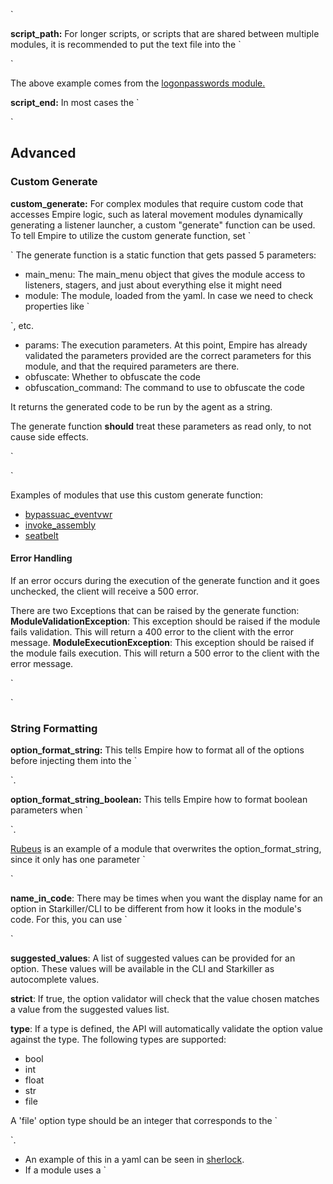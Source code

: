 `

**script\_path:** For longer scripts, or scripts that are shared between multiple modules, it is recommended to put the text file into the `

`

The above example comes from the [logonpasswords module.](https://github.com/BC-SECURITY/Empire/blob/master/empire/server/modules/powershell/credentials/mimikatz/logonpasswords.yaml)

**script\_end:** In most cases the `

`

## Advanced

### **Custom Generate**

**custom\_generate:** For complex modules that require custom code that accesses Empire logic, such as lateral movement modules dynamically generating a listener launcher, a custom "generate" function can be used. To tell Empire to utilize the custom generate function, set `

` The generate function is a static function that gets passed 5 parameters:

* main\_menu: The main\_menu object that gives the module access to listeners, stagers, and just about everything else it might need
* module: The module, loaded from the yaml. In case we need to check properties like `

`, etc.
* params: The execution parameters. At this point, Empire has already validated the parameters provided are the correct parameters for this module, and that the required parameters are there.
* obfuscate: Whether to obfuscate the code
* obfuscation\_command: The command to use to obfuscate the code

It returns the generated code to be run by the agent as a string.

The generate function **should** treat these parameters as read only, to not cause side effects.

`

`

Examples of modules that use this custom generate function:

* [bypassuac\_eventvwr](https://github.com/BC-SECURITY/Empire/blob/master/empire/server/modules/powershell/privesc/bypassuac\_eventvwr.py)
* [invoke\_assembly](https://github.com/BC-SECURITY/Empire/blob/master/empire/server/modules/powershell/code\_execution/invoke\_assembly.py)
* [seatbelt](https://github.com/BC-SECURITY/Empire/blob/master/empire/server/modules/powershell/situational\_awareness/host/seatbelt.py)

#### Error Handling

If an error occurs during the execution of the generate function and it goes unchecked,
the client will receive a 500 error.

There are two Exceptions that can be raised by the generate function:
**ModuleValidationException**: This exception should be raised if the module fails validation. This will return a 400 error to the client with the error message.
**ModuleExecutionException**: This exception should be raised if the module fails execution. This will return a 500 error to the client with the error message.

`

`



### String Formatting

**option\_format\_string:** This tells Empire how to format all of the options before injecting them into the `

`.

**option\_format\_string\_boolean:** This tells Empire how to format boolean parameters when `

`.

[Rubeus](https://github.com/BC-SECURITY/Empire/blob/master/empire/server/modules/powershell/credentials/rubeus.yaml) is an example of a module that overwrites the option\_format\_string, since it only has one parameter `

`

**name\_in\_code**: There may be times when you want the display name for an option in Starkiller/CLI to be different from how it looks in the module's code. For this, you can use `

`

**suggested\_values**: A list of suggested values can be provided for an option. These values will be available in the CLI and Starkiller as autocomplete values.

**strict**: If true, the option validator will check that the value chosen matches a value from the suggested values list.

**type**: If a type is defined, the API will automatically validate the option value against the type. The following types are supported:
* bool
* int
* float
* str
* file

A 'file' option type should be an integer that corresponds to the `

`.

* An example of this in a yaml can be seen in [sherlock](https://github.com/BC-SECURITY/Empire/blob/master/empire/server/modules/powershell/privesc/sherlock.yaml).
* If a module uses a `

